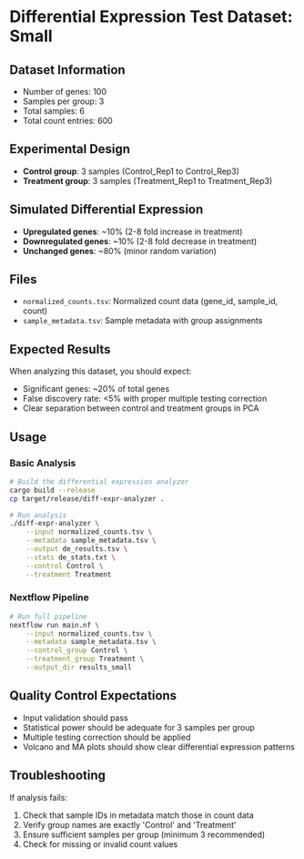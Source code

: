 # Differential Expression Test Dataset: Small

## Dataset Information
- Number of genes: 100
- Samples per group: 3
- Total samples: 6
- Total count entries: 600

## Experimental Design
- **Control group**: 3 samples (Control_Rep1 to Control_Rep3)
- **Treatment group**: 3 samples (Treatment_Rep1 to Treatment_Rep3)

## Simulated Differential Expression
- **Upregulated genes**: ~10% (2-8 fold increase in treatment)
- **Downregulated genes**: ~10% (2-8 fold decrease in treatment)
- **Unchanged genes**: ~80% (minor random variation)

## Files
- `normalized_counts.tsv`: Normalized count data (gene_id, sample_id, count)
- `sample_metadata.tsv`: Sample metadata with group assignments

## Expected Results
When analyzing this dataset, you should expect:
- Significant genes: ~20% of total genes
- False discovery rate: <5% with proper multiple testing correction
- Clear separation between control and treatment groups in PCA

## Usage

### Basic Analysis
```bash
# Build the differential expression analyzer
cargo build --release
cp target/release/diff-expr-analyzer .

# Run analysis
./diff-expr-analyzer \
    --input normalized_counts.tsv \
    --metadata sample_metadata.tsv \
    --output de_results.tsv \
    --stats de_stats.txt \
    --control Control \
    --treatment Treatment
```

### Nextflow Pipeline
```bash
# Run full pipeline
nextflow run main.nf \
    --input normalized_counts.tsv \
    --metadata sample_metadata.tsv \
    --control_group Control \
    --treatment_group Treatment \
    --output_dir results_small
```

## Quality Control Expectations
- Input validation should pass
- Statistical power should be adequate for 3 samples per group
- Multiple testing correction should be applied
- Volcano and MA plots should show clear differential expression patterns

## Troubleshooting
If analysis fails:
1. Check that sample IDs in metadata match those in count data
2. Verify group names are exactly 'Control' and 'Treatment'
3. Ensure sufficient samples per group (minimum 3 recommended)
4. Check for missing or invalid count values
